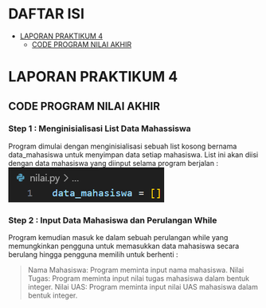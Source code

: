 DAFTAR ISI
==========
- [LAPORAN PRAKTIKUM 4](#laporan-praktikum-4)    
    - [CODE PROGRAM NILAI AKHIR](#code-program-nilai-akhir)

# LAPORAN PRAKTIKUM 4

## CODE PROGRAM NILAI AKHIR

### Step 1 : Menginisialisasi List Data Mahassiswa
Program dimulai dengan menginisialisasi sebuah list kosong bernama data_mahasiswa untuk menyimpan data setiap mahasiswa. List ini akan diisi dengan data mahasiswa yang diinput selama program berjalan :
![gambar1](ss/1.png)

### Step 2 : Input Data Mahasiswa dan Perulangan While
Program kemudian masuk ke dalam sebuah perulangan while yang memungkinkan pengguna untuk memasukkan data mahasiswa secara berulang hingga pengguna memilih untuk berhenti :

> Nama Mahasiswa: Program meminta input nama mahasiswa.
> Nilai Tugas: Program meminta input nilai tugas mahasiswa dalam bentuk integer.
> Nilai UAS: Program meminta input nilai UAS mahasiswa dalam bentuk integer.
